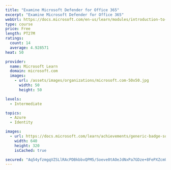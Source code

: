 ```yaml
---
title: "Examine Microsoft Defender for Office 365"
excerpt: "Examine Microsoft Defender for Office 365"
webUrl: https://docs.microsoft.com/en-us/learn/modules/introduction-to-microsoft-defender-for-office-365/
type: course
price: Free
length: PT27M
ratings:
  count: 14
  average: 4.928571
heat: 50

provider:
  name: Microsoft Learn
  domain: microsoft.com
  images:
    - url: /assets/images/organizations/microsoft.com-50x50.jpg
      width: 50
      height: 50

levels:
  - Intermediate

topics:
  - Azure
  - Identity

images:
  - url: https://docs.microsoft.com/learn/achievements/generic-badge-social.png
    width: 640
    height: 320
    isCached: true

secured: "Aq54yfzmgqVZSLlRAcPDBkbbvQPM5/Soeve0tAOeJdNxPa7GDze+8FePXZcmU4dunXgrnW0f/oiRuqrKEytsjuYcOUwvVQQ437ea9Z7EZqiq1YtEXfz/FEhY1ISKEPghMMFRkxG+n7QExLwOocdGHS6E/8jSIcMPFqNtiF107zkPS1BkKlL3dz7RjNevrBZD+reYAv4H5Hk88vyULKurAdhiHFmuTk/ZPPGqX7pvr13qR2ToowdEu+DxGQNLNW2xUEEA/czm96EjaHMF1GeICnWGu8/bdjeWGd061zQs+l5S+U4NLjlzBuIq/el1LqCNTBQmSlR2H5YE+rVQCldU1iV2/f818iY5h8rfV1HWUKckZa7e54lcco2cLzWsUdq7NAA9fYiFYzp3rEKBPP4WDHPP3tycpOxpvOtv1z9YJhw=;hjgAnK2PAmubuTfqTxKdyQ=="
---
```


